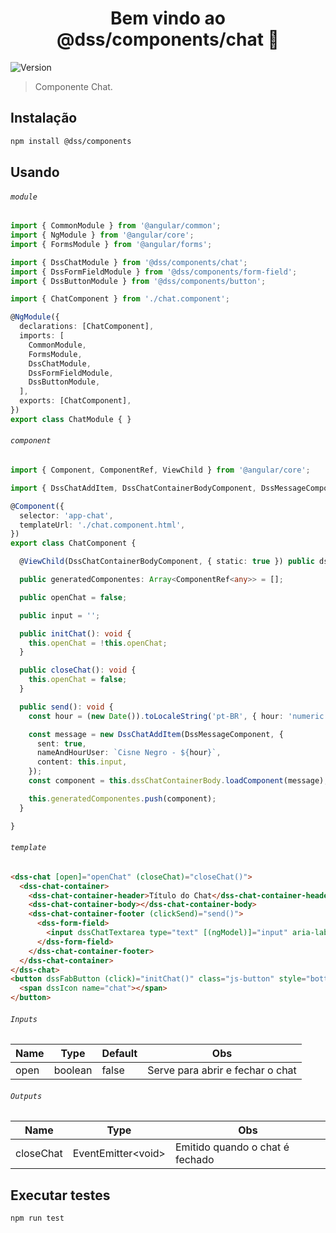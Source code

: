 <h1 align="center">Bem vindo ao @dss/components/chat 👋</h1>
<p>
  <img alt="Version" src="https://img.shields.io/badge/version-1.26.0-blue.svg?cacheSeconds=2592000" />
</p>

> Componente Chat.

## Instalação

```sh
npm install @dss/components
```

## Usando

###### `module`

```ts
import { CommonModule } from '@angular/common';
import { NgModule } from '@angular/core';
import { FormsModule } from '@angular/forms';

import { DssChatModule } from '@dss/components/chat';
import { DssFormFieldModule } from '@dss/components/form-field';
import { DssButtonModule } from '@dss/components/button';

import { ChatComponent } from './chat.component';

@NgModule({
  declarations: [ChatComponent],
  imports: [
    CommonModule,
    FormsModule,
    DssChatModule,
    DssFormFieldModule,
    DssButtonModule,
  ],
  exports: [ChatComponent],
})
export class ChatModule { }

```

###### `component`

```ts
import { Component, ComponentRef, ViewChild } from '@angular/core';

import { DssChatAddItem, DssChatContainerBodyComponent, DssMessageComponent } from '@dss/components/chat';

@Component({
  selector: 'app-chat',
  templateUrl: './chat.component.html',
})
export class ChatComponent {

  @ViewChild(DssChatContainerBodyComponent, { static: true }) public dssChatContainerBody: DssChatContainerBodyComponent;

  public generatedComponentes: Array<ComponentRef<any>> = [];

  public openChat = false;

  public input = '';

  public initChat(): void {
    this.openChat = !this.openChat;
  }

  public closeChat(): void {
    this.openChat = false;
  }

  public send(): void {
    const hour = (new Date()).toLocaleString('pt-BR', { hour: 'numeric', minute: 'numeric' });

    const message = new DssChatAddItem(DssMessageComponent, {
      sent: true,
      nameAndHourUser: `Cisne Negro - ${hour}`,
      content: this.input,
    });
    const component = this.dssChatContainerBody.loadComponent(message);

    this.generatedComponentes.push(component);
  }

}
```

###### `template`

```html
<dss-chat [open]="openChat" (closeChat)="closeChat()">
  <dss-chat-container>
    <dss-chat-container-header>Título do Chat</dss-chat-container-header>
    <dss-chat-container-body></dss-chat-container-body>
    <dss-chat-container-footer (clickSend)="send()">
      <dss-form-field>
        <input dssChatTextarea type="text" [(ngModel)]="input" aria-label="chat">
      </dss-form-field>
    </dss-chat-container-footer>
  </dss-chat-container>
</dss-chat>
<button dssFabButton (click)="initChat()" class="js-button" style="bottom: 24px; position: fixed; right: 24px; z-index: 1000;">
  <span dssIcon name="chat"></span>
</button>
```

###### `Inputs`
| Name           | Type    | Default                | Obs                              |
|----------------|---------|------------------------|----------------------------------|
| open           | boolean | false                  | Serve para abrir e fechar o chat |

###### `Outputs`
| Name      | Type                     | Obs                             |
|-----------|--------------------------|---------------------------------|
| closeChat | EventEmitter&lt;void&gt; | Emitido quando o chat é fechado |

## Executar testes

```sh
npm run test
```
